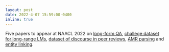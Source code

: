```yaml
---
layout: post
date: 2022-4-07 15:59:00-0400
inline: true
---
```


Five papers to appear at NAACL 2022 on [long-form QA](https://arxiv.org/abs/2205.09278), [challege dataset for long-range LMs](https://arxiv.org/abs/2204.10878), [dataset of discourse in peer reviews](https://arxiv.org/abs/2110.08520), [AMR parsing](https://arxiv.org/abs/2205.01464) and [entity linking](https://aclanthology.org/2022.naacl-main.343/).
